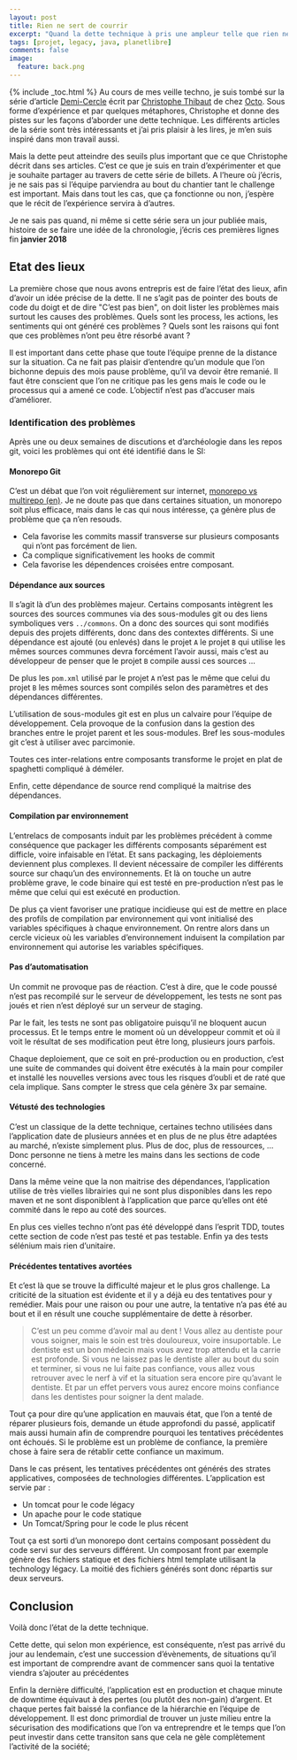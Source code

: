 ```yaml
---
layout: post
title: Rien ne sert de courrir
excerpt: "Quand la dette technique à pris une ampleur telle que rien ne semble plus pouvoir la résorber..."
tags: [projet, legacy, java, planetlibre]
comments: false
image:
  feature: back.png
---
```


{% include _toc.html %}<!--_-->
Au cours de mes veille techno, je suis tombé sur la série d’article [Demi-Cercle] écrit par [Christophe Thibaut] de chez [Octo]. Sous forme d’expérience et par quelques métaphores, Christophe et donne des pistes sur les façons d’aborder une dette technique. Les différents articles de la série sont très intéressants et j’ai pris plaisir à les lires, je m’en suis inspiré dans mon travail aussi.

Mais la dette peut atteindre des seuils plus important que ce que Christophe décrit dans ses articles. C’est ce que je suis en train d’expérimenter et que je souhaite partager au travers de cette série de billets. A l’heure où j’écris, je ne sais pas si l’équipe parviendra au bout du chantier tant le challenge est important. Mais dans tout les cas, que ça fonctionne ou non, j’espère que le récit de l’expérience servira à d’autres.

Je ne sais pas quand, ni même si cette série sera un jour publiée mais, histoire de se faire une idée de la chronologie, j’écris ces premières lignes fin **janvier 2018**

## Etat des lieux
La première chose que nous avons entrepris est de faire l’état des lieux, afin d’avoir un idée précise de la dette. Il ne s’agit pas de pointer des bouts de code du doigt et de dire "C’est pas bien", on doit lister les problèmes mais surtout les causes des problèmes. Quels sont les process, les actions, les sentiments qui ont généré ces problèmes ? Quels sont les raisons qui font que ces problèmes n’ont peu être résorbé avant ? 

Il est important dans cette phase que toute l’équipe prenne de la distance sur la situation. Ca ne fait pas plaisir d’entendre qu’un module que l’on bichonne depuis des mois pause problème, qu’il va devoir être remanié. Il faut être conscient que l’on ne critique pas les gens mais le code ou le processus qui a amené ce code. L’objectif n’est pas d’accuser mais d’améliorer.

### Identification des problèmes
Après une ou deux semaines de discutions et d’archéologie dans les repos git, voici les problèmes qui ont été identifié dans le SI:

#### Monorepo Git
C’est un débat que l’on voit régulièrement sur internet, [monorepo vs multirepo (en)]. Je ne doute pas que dans certaines situation, un monorepo soit plus efficace, mais dans le cas qui nous intéresse, ça génère plus de problème que ça n’en resouds.

* Cela favorise les commits massif transverse sur plusieurs composants qui n’ont pas forcément de lien.
* Ca complique significativement les hooks de commit
* Cela favorise les dépendences croisées entre composant.

#### Dépendance aux sources
Il s’agit là d’un des problèmes majeur. Certains composants intègrent les sources des sources communes via des sous-modules git ou des liens symboliques vers `../commons`. On a donc des sources qui sont modifiés depuis des projets différents, donc dans des contextes différents. Si une dépendance est ajouté (ou enlevés) dans le projet `A` le projet `B` qui utilise les mêmes sources communes devra forcément l’avoir aussi, mais c’est au développeur de penser que le projet `B` compile aussi ces sources ...

De plus les `pom.xml` utilisé par le projet `A` n’est pas le même que celui du projet `B` les mêmes sources sont compilés selon des paramètres et des dépendances différentes.

L’utilisation de sous-modules git est en plus un calvaire pour l’équipe de développement. Cela provoque de la confusion dans la gestion des branches entre le projet parent et les sous-modules. Bref les sous-modules git c’est à utiliser avec parcimonie.

Toutes ces inter-relations entre composants transforme le projet en plat de spaghetti compliqué à déméler.

Enfin, cette dépendance de source rend compliqué la maitrise des dépendances.

#### Compilation par environnement
L’entrelacs de composants induit par les problèmes précédent à comme conséquence que packager les différents composants séparément est difficle, voire infaisable en l’état. Et sans packaging, les déploiements deviennent plus complexes. Il devient nécessaire de compiler les différents source sur chaqu’un des environnements. Et là on touche un autre problème grave, le code binaire qui est testé en pre-production n’est pas le même que celui qui est exécuté en production.

De plus ça vient favoriser une pratique incidieuse qui est de mettre en place des profils de compilation par environnement qui vont initialisé des variables spécifiques à chaque environnement. On rentre alors dans un cercle vicieux où les variables d’environnement induisent la compilation par environnement qui autorise les variables spécifiques.

#### Pas d’automatisation
Un commit ne provoque pas de réaction. C’est à dire, que le code poussé n’est pas recompilé sur le serveur de développement, les tests ne sont pas joués et rien n’est déployé sur un serveur de staging.

Par le fait, les tests ne sont pas obligatoire puisqu’il ne bloquent aucun processus. Et le temps entre le moment où un développeur commit et où il voit le résultat de ses modification peut être long, plusieurs jours parfois.

Chaque deploiement, que ce soit en pré-production ou en production, c’est une suite de commandes qui doivent être exécutés à la main pour compiler et installé les nouvelles versions avec tous les risques d’oubli et de raté que cela implique. Sans compter le stress que cela génère 3x par semaine.

#### Vétusté des technologies
C’est un classique de la dette technique, certaines techno utilisées dans l’application date de plusieurs années et en plus de ne plus être adaptées au marché, n’existe simplement plus. Plus de doc, plus de ressources, ... Donc personne ne tiens à metre les mains dans les sections de code concerné. 

Dans la même veine que la non maitrise des dépendances, l’application utilise de très vielles librairies qui ne sont plus disponibles dans les repo maven et ne sont disponiblent à l’application que parce qu’elles ont été commité dans le repo au coté des sources.

En plus ces vielles techno n’ont pas été développé dans l’esprit TDD, toutes cette section de code n’est pas testé et pas testable. Enfin ya des tests sélénium mais rien d’unitaire.

#### Précédentes tentatives avortées
Et c’est là que se trouve la difficulté majeur et le plus gros challenge. La criticité de la situation est évidente et il y a déjà eu des tentatives pour y remédier. Mais pour une raison ou pour une autre, la tentative n’a pas été au bout et il en résult une couche supplémentaire de dette à résorber.

>C’est un peu comme d’avoir mal au dent ! Vous allez au dentiste pour vous soigner, mais le soin est très douloureux, voire insuportable. Le dentiste est un bon médecin mais vous avez trop attendu et la carrie est profonde. Si vous ne laissez pas le dentiste aller au bout du soin et terminer, si vous ne lui faite pas confiance, vous allez vous retrouver avec le nerf à vif et la situation sera encore pire qu’avant le dentiste. Et par un effet pervers vous aurez encore moins confiance dans les dentistes pour soigner la dent malade.

Tout ça pour dire qu’une application en mauvais état, que l’on a tenté de réparer plusieurs fois, demande un étude approfondi du passé, applicatif mais aussi humain afin de comprendre pourquoi les tentatives précédentes ont échoués. Si le problème est un problème de confiance, la première chose à faire sera de rétablir cette confiance un maximum.

Dans le cas présent, les tentatives précédentes ont générés des strates applicatives, composées de technologies différentes. L’application est servie par :
* Un tomcat pour le code légacy
* Un apache pour le code statique
* Un Tomcat/Spring pour le code le plus récent

Tout ça est sorti d’un monorepo dont certains composant possèdent du code servi sur des serveurs différent. Un composant front par exemple génère des fichiers statique et des fichiers html template utilisant la technology légacy. La moitié des fichiers générés sont donc répartis sur deux serveurs.

## Conclusion
Voilà donc l’état de la dette technique. 

Cette dette, qui selon mon expérience, est conséquente, n’est pas arrivé du jour au lendemain, c’est une succession d’évènements, de situations qu’il est important de comprendre avant de commencer sans quoi la tentative viendra s’ajouter au précédentes

Enfin la dernière difficulté, l’application est en production et chaque minute de downtime équivaut à des pertes (ou plutôt des non-gain) d’argent. Et chaque pertes fait baissé la confiance de la hiérarchie en l’équipe de développement. Il est donc primordial de trouver un juste milieu entre la sécurisation des modifications que l’on va entreprendre et le temps que l’on peut investir dans cette transiton sans que cela ne gèle complètement l’activité de la société;

[Demi-Cercle]: https://blog.octo.com/le-demi-cercle-episode-1/
[Christophe Thibaut]: https://blog.octo.com/author/christophe-thibaut-cth/
[Octo]: https://blog.octo.com/
[monorepo vs multirepo (en)]: http://www.gigamonkeys.com/mono-vs-multi/